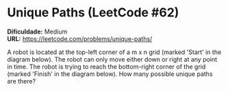 # Unique Paths (LeetCode #62)

**Dificuldade:** Medium  
**URL:** https://leetcode.com/problems/unique-paths/

A robot is located at the top-left corner of a m x n grid (marked 'Start' in the diagram below). The robot can only move either down or right at any point in time. The robot is trying to reach the bottom-right corner of the grid (marked 'Finish' in the diagram below). How many possible unique paths are there?
